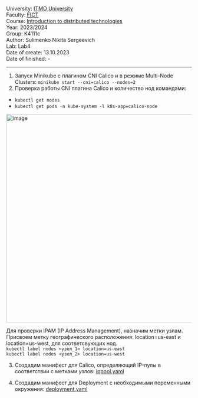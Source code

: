 University: [ITMO University](https://itmo.ru/ru/)\
Faculty: [FICT](https://fict.itmo.ru)\
Course: [Introduction to distributed technologies](https://github.com/itmo-ict-faculty/introduction-to-distributed-technologies)\
Year: 2023/2024\
Group: K4111c\
Author: Sulimenko Nikita Sergeevich\
Lab: Lab4\
Date of create: 13.10.2023\
Date of finished: -

___
1) Запуск Minikube с плагином CNI Calico и в режиме Multi-Node Clusters: ``minikube start --cni=calico --nodes=2``
2) Проверка работы CNI плагина Calico и количество нод командами:
- ``kubectl get nodes``
- ``kubectl get pods -n kube-system -l k8s-app=calico-node``
<img width="564" alt="image" src="https://github.com/kitok07/2023_2024-introduction_to_distributed_technologies-K4111c-sulimenko_n_s/assets/147832281/96ad93ea-283d-442a-a7f0-d14611bcade3">

Для проверки IPAM (IP Address Management), назначим метки узлам. Присвоем метку географического расположения: location=us-east и location=us-west, для соответсвующих нод.\
``kubectl label nodes <узел_1> location=us-east``\
``kubectl label nodes <узел_2> location=us-west``

3) Создадим манифест для Calico, определяющий IP-пулы в соответствии с метками узлов: [ippool.yaml]()

4) Создадим манифест для Deployment с необходимыми переменными окружения: [deployment.yaml]()
